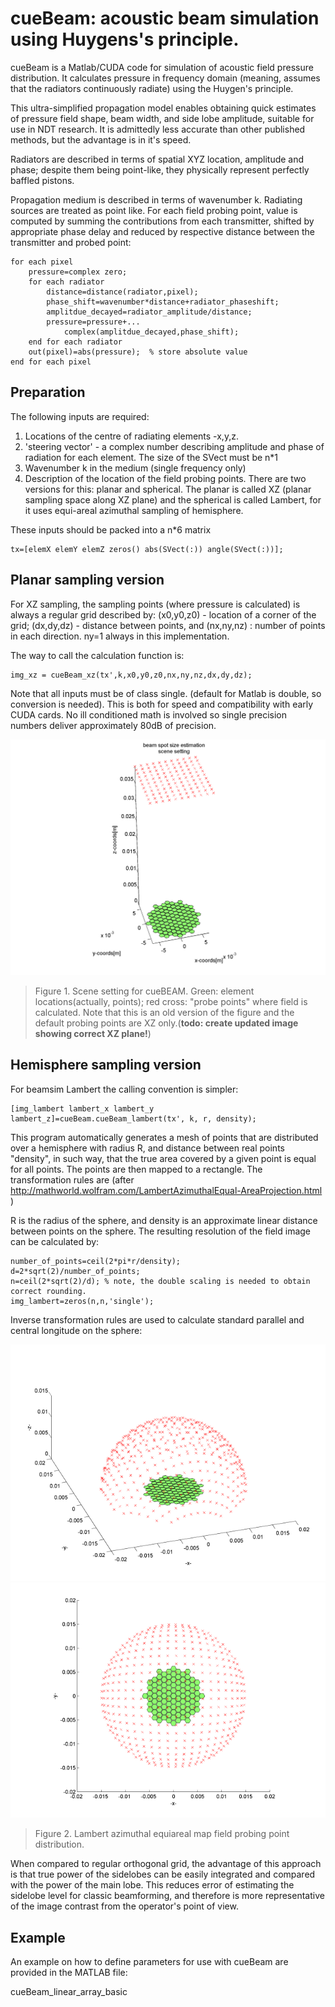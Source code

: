 # cueBeam: acoustic beam simulation using Huygens's principle.

cueBeam is a Matlab/CUDA code for simulation of acoustic field pressure distribution. It calculates pressure in frequency domain (meaning, assumes that the radiators continuously radiate) using the Huygen's principle.

This ultra-simplified propagation model enables obtaining quick estimates of pressure field shape, beam width, and side lobe amplitude, suitable for use in NDT research. It is admittedly less accurate than other published methods, but the advantage is in it's speed.

Radiators are described in terms of spatial XYZ location, amplitude and phase; despite them being point-like, they physically represent perfectly baffled pistons.

Propagation medium is described in terms of wavenumber k. Radiating sources are treated as point like. For each field probing point, value is computed by summing the contributions from each transmitter, shifted by appropriate phase delay and reduced by respective distance between the transmitter and probed point:


    for each pixel
      	pressure=complex zero;
    	for each radiator
    		distance=distance(radiator,pixel);
    		phase_shift=wavenumber*distance+radiator_phaseshift;
    		amplitdue_decayed=radiator_amplitude/distance;
    		pressure=pressure+...
    			complex(amplitdue_decayed,phase_shift);
    	end for each radiator
    	out(pixel)=abs(pressure);  % store absolute value
    end for each pixel

## Preparation

The following inputs are required:

1. Locations of the centre of radiating elements -x,y,z.
2. 'steering vector' - a complex number describing amplitude and phase of radiation for each element. The size of the SVect must be n*1
3. Wavenumber k in the medium (single frequency only)
4. Description of the location of the field probing points. There are two versions for this: planar and spherical. The planar is called XZ (planar sampling space along XZ plane) and the spherical is called Lambert, for it uses equi-areal azimuthal sampling of hemisphere.

 These inputs should be packed into a n*6 matrix

    tx=[elemX elemY elemZ zeros() abs(SVect(:)) angle(SVect(:))];
    

## Planar sampling version

For XZ sampling, the sampling points (where pressure is calculated) is always a regular grid described by:  (x0,y0,z0) - location of a corner of the grid; (dx,dy,dz) - distance between points, and (nx,ny,nz) : number of points in each direction.  ny=1 always in this implementation.

The way to call the calculation function is:

	img_xz = cueBeam_xz(tx',k,x0,y0,z0,nx,ny,nz,dx,dy,dz);

Note that all inputs must be of class single. (default for Matlab is double, so conversion is needed). This is both for speed and compatibility with early CUDA cards. No ill conditioned math is involved so single precision numbers deliver approximately 80dB of precision.

![space](cueBeam_XZ_space.png)
 
> Figure 1. Scene setting for cueBEAM. Green: element locations(actually, points); red cross: "probe points" where field is calculated. Note that this is an old version of the figure and the default probing points are XZ only.(**todo: create updated image showing correct XZ plane!**)

## Hemisphere sampling version

For beamsim Lambert the calling convention is simpler:

	[img_lambert lambert_x lambert_y lambert_z]=cueBeam.cueBeam_lambert(tx', k, r, density); 

This program automatically generates a mesh of points that are distributed over a hemisphere with radius R, and distance between real points "density", in such way, that the true area covered by a given point is equal for all points. The points are then mapped to a rectangle. The transformation rules are (after http://mathworld.wolfram.com/LambertAzimuthalEqual-AreaProjection.html )

R is the radius of the sphere, and density is an approximate linear distance between points on the sphere. The resulting resolution of the field image can be calculated by:

    number_of_points=ceil(2*pi*r/density);
    d=2*sqrt(2)/number_of_points;
    n=ceil(2*sqrt(2)/d); % note, the double scaling is needed to obtain correct rounding.
    img_lambert=zeros(n,n,'single'); 
     

Inverse transformation rules are used to calculate standard parallel   and central longitude on the sphere:   
 
![Lambert 1](cueBeam_Lambert_space_1.png)
![Lambert 2](cueBeam_Lambert_space_2.png) 
>Figure 2. Lambert azimuthal equiareal map field probing point distribution.


When compared to regular orthogonal grid, the advantage of this approach is that true power of the sidelobes can be easily integrated and compared with the power of the main lobe. This reduces error of estimating the sidelobe level for classic beamforming, and therefore is more representative of the image contrast from the operator's point of view. 

## Example

An example on how to define parameters for use with cueBeam are provided in the MATLAB file:

cueBeam_linear_array_basic


